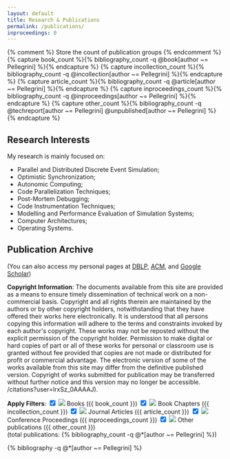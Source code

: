 ```yaml
---
layout: default
title: Research & Publications
permalink: /publications/
inproceedings: 0
---
```



{% comment %} Store the count of publication groups {% endcomment %}
{% capture book_count %}{% bibliography_count -q @book[author ~= Pellegrini] %}{% endcapture %}
{% capture incollection_count %}{% bibliography_count -q @incollection[author ~= Pellegrini] %}{% endcapture %}
{% capture article_count %}{% bibliography_count -q @article[author ~= Pellegrini] %}{% endcapture %}
{% capture inproceedings_count %}{% bibliography_count -q @inproceedings[author ~= Pellegrini] %}{% endcapture %}
{% capture other_count %}{% bibliography_count -q @techreport[author ~= Pellegrini] @unpublished[author ~= Pellegrini] %}{% endcapture %}


Research Interests
------------------

My research is mainly focused on:

* Parallel and Distributed Discrete Event Simulation;
* Optimistic Synchronization;
* Autonomic Computing;
* Code Parallelization Techniques;
* Post-Mortem Debugging;
* Code Instrumentation Techniques;
* Modelling and Performance Evaluation of Simulation Systems;
* Computer Architectures;
* Operating Systems.

Publication Archive
-------------------
(You can also access my personal pages at
[DBLP](http://dblp.uni-trier.de/pers/hd/p/Pellegrini_0001:Alessandro),
[ACM](http://dl.acm.org/author_page.cfm?id=81440592391), and
[Google Scholar](http://scholar.google.it))


**Copyright Information**: The documents available from this site are provided as a means to ensure timely dissemination of technical work on a non-commercial basis. Copyright and all rights therein are maintained by the authors or by other copyright holders, notwithstanding that they have offered their works here electronically. It is understood that all persons copying this information will adhere to the terms and constraints invoked by each author's copyright. These works may not be reposted without the explicit permission of the copyright holder. Permission to make digital or hard copies of part or all of these works for personal or classroom use is granted without fee provided that copies are not made or distributed for profit or commercial advantage. The electronic version of some of the works available from this site may differ from the definitive published version. Copyright of works submitted for publication may be transferred without further notice and this version may no longer be accessible.
/citations?user=lrxSz_0AAAAJ).


**Apply Filters**:
<label><input type="checkbox" onClick="toggle('book')" checked/> <img src="{{ site.url }}/images/book-box.png"/> Books ({{ book_count }})</label>
<label><input type="checkbox" onClick="toggle('incollection')" checked/> <img src="{{ site.url }}/images/incollection-box.png"/> Book Chapters ({{ incollection_count }})</label>
<label><input type="checkbox" onClick="toggle('article')" checked/> <img src="{{ site.url }}/images/article-box.png"/> Journal Articles ({{ article_count }})</label>
<label><input type="checkbox" onClick="toggle('inproceedings')" checked/> <img src="{{ site.url }}/images/inproceedings-box.png"/> Conference Proceedings ({{ inproceedings_count }})</label>
<label><input type="checkbox" onClick="toggle('other')" checked/> <img src="{{ site.url }}/images/informal-box.png"/> Other publications ({{ other_count }})</label>      
(total publications: {% bibliography_count -q @*[author ~= Pellegrini] %})

{% bibliography -q @*[author ~= Pellegrini] %}
